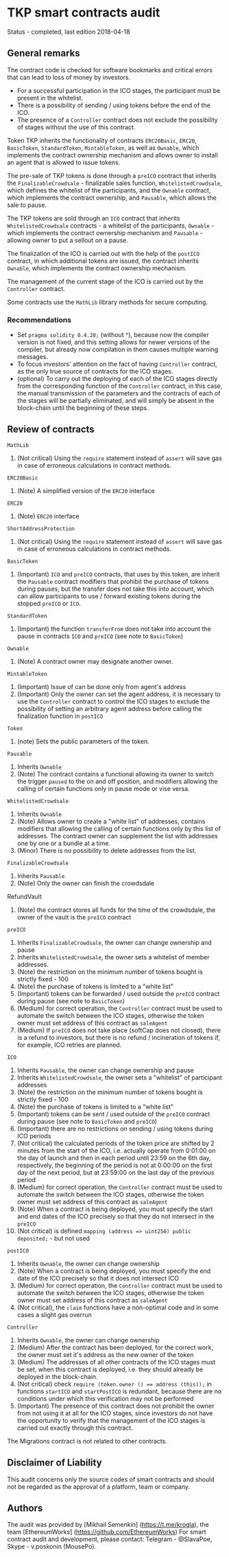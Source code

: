 #  TKP smart contracts audit

Status - completed, last edition 2018-04-18

## General remarks

The contract code is checked for software bookmarks and critical errors that can lead to loss of money by investors.
  
* For a successful participation in the ICO stages, the participant must be present in the whitelist.
* There is a possibility of sending / using tokens before the end of the ICO.
* The presence of a `Controller` contract does not exclude the possibility of stages without the use of this contract.

Token TKP inherits the functionality of contracts `ERC20Basic`, `ERC20`, `BasicToken`, `StandardToken`, `MintableToken`, as well as `Ownable`, which implements the contract ownership mechanism and allows owner to install an agent that is allowed to issue tokens.

The pre-sale of TKP tokens is done through a `preICO` contract that inherits the `FinalizableCrowdsale` - finalizable sales function, `WhitelistedCrowdsale`, which defines the whitelist of the participants, and the `Ownable` contract, which implements the contract ownership, and `Pausable`, which allows the sale to pause.

The TKP tokens are sold through an `ICO` contract that inherits `WhitelistedCrowdsale` contracts - a whitelist of the participants, `Ownable` - which implements the contract ownership mechanism and `Pausable` - allowing owner to put a sellout on a pause.

The finalization of the ICO is carried out with the help of the `postICO` contract, in which additional tokens are issued, the contract inherits `Ownable`, which implements the contract ownership mechanism.

The management of the current stage of the ICO is carried out by the `Controller` contract.

Some contracts use the `MathLib` library methods for secure computing.

### Recommendations

* Set `pragma solidity 0.4.20;` (without ^), because now the compiler version is not fixed, and this setting allows for newer versions of the compiler, but already now compilation in them causes multiple warning messages.
* To focus investors' attention on the fact of having `Controller` contract, as the only true source of contracts for the ICO stages.
* (optional) To carry out the deploying of each of the ICO stages directly from the corresponding function of the `Controller` contract, in this case, the manual transmission of the parameters and the contracts of each of the stages will be partially eliminated, and will simply be absent in the block-chain until the beginning of these steps.

## Review of contracts

`MathLib`

1) (Not critical) Using the `require` statement instead of `assert` will save gas in case of erroneous calculations in contract methods.

`ERC20Basic`

1) (Note) A simplified version of the `ERC20` interface

`ERC20`

1) (Note) `ERC20` interface

`ShortAddressProtection`

1) (Not critical) Using the `require` statement instead of `assert` will save gas in case of erroneous calculations in contract methods.

`BasicToken`

1) (Important) `ICO` and `preICO` contracts, that uses by this token, are inherit the `Pausable` contract modifiers that prohibit the purchase of tokens during pauses, but the transfer does not take this into account, which can allow participants to use / forward existing tokens during the stopped `preICO` or `ICO`.

`StandardToken`

1) (Important) the function `transferFrom` does not take into account the pause in contracts `ICO` and `preICO` (see note to `BasicToken`)

`Ownable`

1) (Note) A contract owner may designate another owner.

`MintableToken`

1) (Important) Issue of can be done only from agent's address
2) (Important) Only the owner can set the agent address, it is necessary to use the `Controller` contract to control the ICO stages to exclude the possibility of setting an arbitrary agent address before calling the finalization function in `postICO`

`Token`

1) (note) Sets the public parameters of the token.

`Pausable`

1) Inherits `Ownable`
2) (Note) The contract contains a functional allowing its owner to switch the trigger `paused` to the on and off position, and modifiers allowing the calling of certain functions only in pause mode or vise versa.

`WhitelistedCrowdsale`

1) Inherits `Ownable`
2) (Note) Allows owner to create a "white list" of addresses, contains modifiers that allowing the calling of certain functions only by this list of addresses. The contract owner can supplement the list with addresses one by one or a bundle at a time.
3) (Minor) There is no possibility to delete addresses from the list.

`FinalizableCrowdsale`

1) Inherits `Pausable`
2) (Note) Only the owner can finish the crowdsdale

RefundVault

1) (Note) the contract stores all funds for the time of the crowdsdale, the owner of the vault is the `preICO` contract

`preICO`

1) Inherits `FinalizableCrowdsale`, the owner can change ownership and pause
2) Inherits `WhitelistedCrowdsale`, the owner sets a whitelist of member addresses.
3) (Note) the restriction on the minimum number of tokens bought is strictly fixed - 100
4) (Note) the purchase of tokens is limited to a "white list"
5) (Important) tokens can be forwarded / used outside the `preICO` contract during pause (see note to `BasicToken`)
6) (Medium) for correct operation, the `Controller` contract must be used to automate the switch between the ICO stages, otherwise the token owner must set address of this contract as `saleAgent`
7) (Medium) If `preICO` does not take place (softCap does not closed), there is a refund to investors, but there is no refund / incineration of tokens if, for example, ICO retries are planned.

`ICO`

1) Inherits `Pausable`, the owner can change ownership and pause
2) Inherits `WhitelistedCrowdsale`, the owner sets a "whitelist" of participant addresses
3) (Note) the restriction on the minimum number of tokens bought is strictly fixed - 100
4) (Note) the purchase of tokens is limited to a "white list"
5) (Important) tokens can be sent / used outside of the `preICO` contract during pause (see note to `BasicToken` and `preICO`)
6) (Important) there are no restrictions on sending / using tokens during ICO periods
7) (Not critical) the calculated periods of the token price  are shifted by 2 minutes from the start of the ICO, i.e. actually operate from 0:01:00 on the day of launch and then in each period until 23:59 on the 6th day, respectively, the beginning of the period is not at 0:00:00 on the first day of the next period, but at 23:59:00 on the last day of the previous period
8) (Medium) for correct operation, the `Controller` contract must be used to automate the switch between the ICO stages, otherwise the token owner must set address of this contract as `saleAgent`
9) (Note) When a contract is being deployed, you must specify the start and end dates of the ICO precisely so that they do not intersect in the `preICO`
10) (Not critical) is defined `mapping (address => uint256) public deposited;` - but not used

`postICO`

1) Inherits `Ownable`, the owner can change ownership
2) (Note) When a contract is being deployed, you must specify the end date of the ICO precisely so that it does not intersect ICO
3) (Medium) for correct operation, the `Controller` contract must be used to automate the switch between the ICO stages, otherwise the token owner must set address of this contract as `saleAgent`
4) (Not critical), the `claim` functions have a non-optimal code and in some cases a slight gas overrun

`Controller`

1) Inherits `Ownable`, the owner can change ownership
2) (Medium) After the contract has been deployed, for the correct work, the owner must set it's address as the new owner of the token
3) (Medium) The addresses of all other contracts of the ICO stages must be set, when this contract is deployed, i.e. they should already be deployed in the block-chain.
4) (Not critical) check `require (token.owner () == address (this));` in functions `startICO` and `startPostICO` is redundant, because there are no conditions under which this verification may not be performed
5) (Important) The presence of this contract does not prohibit the owner from not using it at all for the ICO stages, since investors do not have the opportunity to verify that the management of the ICO stages is carried out exactly through this contract.

The Migrations contract is not related to other contracts.

## Disclaimer of Liability

This audit concerns only the source codes of smart contracts and should not be regarded as the approval of a platform, team or company.

## Authors

The audit was provided by [Mikhail Semenkin] (https://t.me/krogla), the team [EthereumWorks] (https://github.com/EthereumWorks)
For smart contract audit and development, please contact: Telegram - @SlavaPoe, Skype - v.poskonin (MousePo).